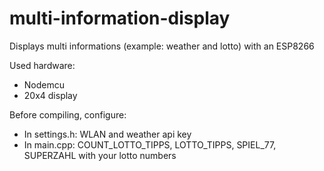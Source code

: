 # multi-information-display
Displays multi informations (example: weather and lotto) with an ESP8266

Used hardware:
* Nodemcu
* 20x4 display

Before compiling, configure:
* In settings.h: WLAN and weather api key
* In main.cpp: COUNT_LOTTO_TIPPS, LOTTO_TIPPS, SPIEL_77, SUPERZAHL with your lotto numbers
